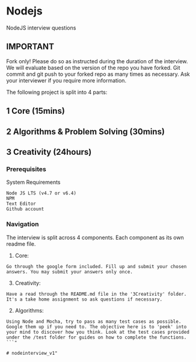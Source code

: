 # Nodejs
NodeJS interview questions

## IMPORTANT
Fork only! Please do so as instructed during the duration of the interview. We will evaluate based on the version of the repo you have forked. Git commit and git push to your forked repo as many times as necessary. Ask your interviewer if you require more information.

The following project is split into 4 parts:

 
## 1 Core (15mins)
## 2 Algorithms & Problem Solving (30mins)
## 3 Creativity (24hours)

### Prerequisites

System Requirements

```
Node JS LTS (v4.7 or v6.4)
NPM
Text Editor
Github account
```

### Navigation

The interview is split across 4 components. Each component as its own readme file.

1. Core:

```
Go through the google form included. Fill up and submit your chosen answers. You may submit your answers only once. 
```


3. Creativity:

```
Have a read through the README.md file in the '3Creativity' folder. It's a take home assignment so ask questions if necessary.
```

2. Algorithms:

```
Using Node and Mocha, try to pass as many test cases as possible. Google them up if you need to. The objective here is to 'peek' into your mind to discover how you think. Look at the test cases provided under the /test folder for guides on how to complete the functions. 
```"

# nodeinterview_v1" 
